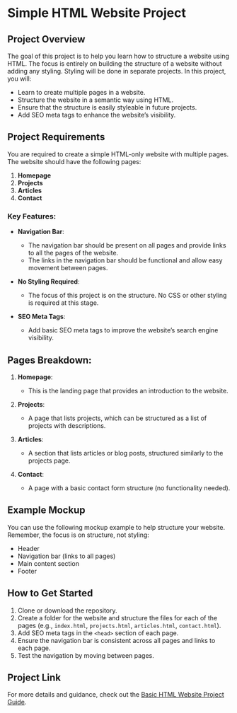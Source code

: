 # Simple HTML Website Project

## Project Overview
The goal of this project is to help you learn how to structure a website using HTML. The focus is entirely on building the structure of a website without adding any styling. Styling will be done in separate projects. In this project, you will:

- Learn to create multiple pages in a website.
- Structure the website in a semantic way using HTML.
- Ensure that the structure is easily styleable in future projects.
- Add SEO meta tags to enhance the website’s visibility.

## Project Requirements
You are required to create a simple HTML-only website with multiple pages. The website should have the following pages:
1. **Homepage**
2. **Projects**
3. **Articles**
4. **Contact**

### Key Features:
- **Navigation Bar**: 
  - The navigation bar should be present on all pages and provide links to all the pages of the website.
  - The links in the navigation bar should be functional and allow easy movement between pages.
  
- **No Styling Required**: 
  - The focus of this project is on the structure. No CSS or other styling is required at this stage.
  
- **SEO Meta Tags**: 
  - Add basic SEO meta tags to improve the website’s search engine visibility.

## Pages Breakdown:
1. **Homepage**: 
    - This is the landing page that provides an introduction to the website.
  
2. **Projects**: 
    - A page that lists projects, which can be structured as a list of projects with descriptions.
  
3. **Articles**: 
    - A section that lists articles or blog posts, structured similarly to the projects page.
  
4. **Contact**: 
    - A page with a basic contact form structure (no functionality needed).

## Example Mockup
You can use the following mockup example to help structure your website. Remember, the focus is on structure, not styling:
- Header
- Navigation bar (links to all pages)
- Main content section
- Footer

## How to Get Started
1. Clone or download the repository.
2. Create a folder for the website and structure the files for each of the pages (e.g., `index.html`, `projects.html`, `articles.html`, `contact.html`).
3. Add SEO meta tags in the `<head>` section of each page.
4. Ensure the navigation bar is consistent across all pages and links to each page.
5. Test the navigation by moving between pages.

## Project Link
For more details and guidance, check out the [Basic HTML Website Project Guide](https://roadmap.sh/projects/basic-html-website).

